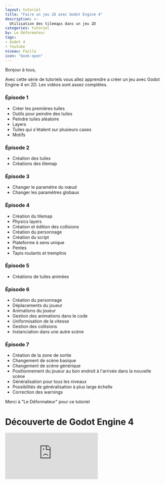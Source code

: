 ```yaml
---
layout: tutoriel
title: "Faire un jeu 2D avec Godot Engine 4"
description: >-
  Utilisation des tilemaps dans un jeu 2D
categories: tutoriel
by: Le Déformateur
tags:
- Godot 4
- Youtube
niveau: Facile
icon: "book-open"
---
```

Bonjour à tous,

Avec cette série de tutoriels vous allez apprendre a créer un jeu avec Godot Engine 4 en 2D.
Les vidéos sont assez complètes.

### Épisode 1
- Créer les premières tuiles
- Outils pour peindre des tuiles
- Peindre tuiles aléatoire
- Layers
- Tuiles qui s'étalent sur plusieurs cases
- Motifs

### Épisode 2
- Création des tuiles
- Créations des tilemap

### Épisode 3
- Changer le paramètre du nœud
- Changer les paramètres globaux

### Épisode 4
- Création du tilemap
- Physics layers
- Création et édition des collisions
- Création du personnage
- Création du script
- Plateforme à sens unique
- Pentes
- Tapis roulants et tremplins

### Épisode 5
- Créations de tuiles animées

### Épisode 6
- Création du personnage
- Déplacements du joueur
- Animations du joueur
- Gestion des animations dans le code
- Uniformisation de la vitesse
- Gestion des collisions
- Instanciation dans une autre scène

### Épisode 7
- Création de la zone de sortie 
- Changement de scène basique
- Changement de scène générique
- Positionnement du joueur au bon endroit à l'arrivée dans la nouvelle scène
- Généralisation pour tous les niveaux
- Possibilités de généralisation à plus large échelle
- Correction des warnings

Merci à "Le Déformateur" pour ce tutoriel

# Découverte de Godot Engine 4
<div class="embed-container">
<iframe src="https://www.youtube.com/embed/pKjhV6HPPU8?si=RjhRbBFrZhVDJu9_&list=PLbEtFK5YvXKV622OTNEczg9wl_MzwDULR" title="YouTube video player" frameborder="0" allow="accelerometer; autoplay; clipboard-write; encrypted-media; gyroscope; picture-in-picture; web-share" referrerpolicy="strict-origin-when-cross-origin" allowfullscreen></iframe>
</div>
